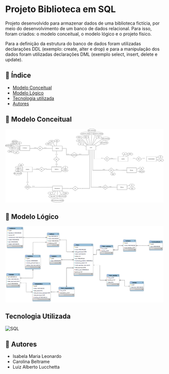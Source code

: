 # Projeto Biblioteca em SQL
Projeto desenvolvido para armazenar dados de uma biblioteca fictícia, por meio do desenvolvimento de um banco de dados relacional. Para isso, foram criados: o modelo conceitual, o modelo lógico e o projeto físico.

Para a definição da estrutura do banco de dados foram utilizadas declarações DDL (exemplo: create, alter e drop) e para a manipulação dos dados foram utilizadas declarações DML (exemplo select, insert, delete e update).


## 📌 Índice
- <a href = "#modelo-conceitual">Modelo Conceitual</a>
- <a href = "#modelo-logico">Modelo Lógico</a>
- <a href = "#tecnologia">Tecnologia utilizada</a>
- <a href = "#autores">Autores</a>

## 📂 Modelo Conceitual
![Modelo Conceitual](./assets/modeloConceitual.png)


## 📂 Modelo Lógico
![Modelo Lógico](./assets/modeloLogico.png)


## Tecnologia Utilizada
<img src="https://cdn.jsdelivr.net/gh/devicons/devicon@latest/icons/azuresqldatabase/azuresqldatabase-original.svg" width="40" height="40" alt="SQL"/>


## 📝 Autores
- Isabela Maria Leonardo
- Carolina Beltrame
- Luiz Alberto Lucchetta